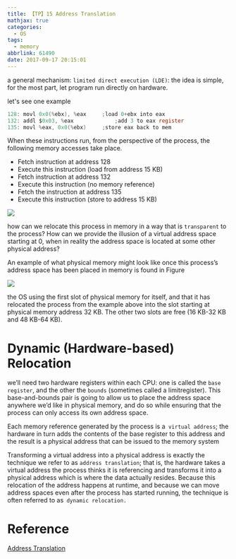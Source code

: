 ```yaml
---
title: 【TP】15 Address Translation
mathjax: true
categories:
  - OS
tags:
  - memory
abbrlink: 61490
date: 2017-09-17 20:15:01
---
```


a general mechanism: `limited direct execution (LDE)`:
the idea is simple, for the most part, let program run directly on hardware.

let's see one example
```c
128: movl 0x0(%ebx), %eax     ;load 0+ebx into eax
132: addl $0x03, %eax             ;add 3 to eax register
135: movl %eax, 0x0(%ebx)     ;store eax back to mem
```
When these instructions run, from the perspective of the process, the following memory accesses take place.
- Fetch instruction at address 128
- Execute this instruction (load from address 15 KB)
- Fetch instruction at address 132
- Execute this instruction (no memory reference)
- Fetch the instruction at address 135
- Execute this instruction (store to address 15 KB)
<!-- more -->

![][1]

how can we relocate this process in memory in a way that is `transparent` to the process? How can we provide the illusion of a virtual address space starting at 0, when in reality the address space is located at some other physical address?

An example of what physical memory might look like once this process’s address space has been placed in memory is found in Figure

![][2]

the OS using the first slot of physical memory for itself, and that it has relocated the process from the example above into the slot starting at physical memory address 32 KB. The other two slots are free (16 KB-32 KB and 48 KB-64 KB).

# Dynamic (Hardware-based) Relocation
we’ll need two hardware registers within each CPU: one is called the `base register`, and the other the `bounds` (sometimes called a limitregister). This base-and-bounds pair is going to allow us to place the address space anywhere we’d like in physical memory, and do so while ensuring that the process can only access its own address space.

Each memory reference generated by the process is a` virtual address`; the hardware in turn adds the contents of the base register to this address and the result is a physical address that can be issued to the memory system

Transforming a virtual address into a physical address is exactly the technique we refer to as `address translation`; that is, the hardware takes a virtual address the process thinks it is referencing and transforms it into a physical address which is where the data actually resides. Because this relocation of the address happens at runtime, and because we can move address spaces even after the process has started running, the technique is often referred to as` dynamic relocation.`

[1]: Selection_001.png
[2]: Selection_002.png

# Reference
[Address Translation](http://pages.cs.wisc.edu/~remzi/OSTEP/vm-mechanism.pdf)
